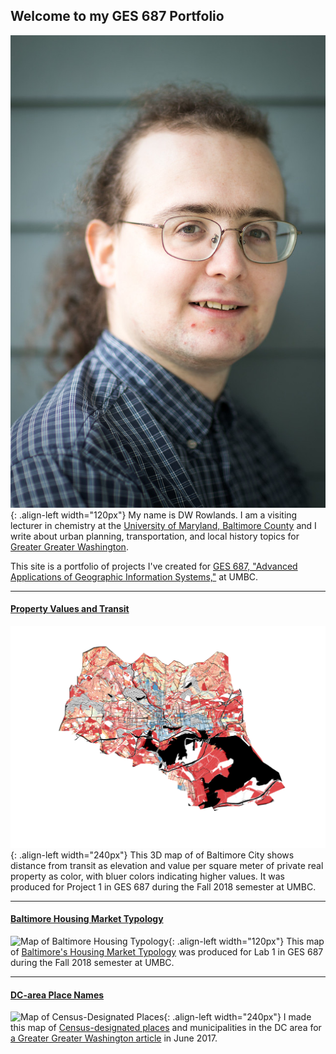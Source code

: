 <style type="text/css">
.align-left {
  display: block;
  margin-left: auto;
  margin-right: 10px;
  margin-top: 10px;
  float: left;
}
</style>

## Welcome to my GES 687 Portfolio

![My photo](DWRowlands-Headshot.jpg){: .align-left width="120px"}
My name is DW Rowlands.  I am a visiting lecturer in chemistry at the [University of Maryland, Baltimore County](https://www.umbc.edu) and I write about urban planning, transportation, and local history topics for [Greater Greater Washington](https://ggwash.org/drowlands).  

This site is a portfolio of projects I've created for [GES 687, "Advanced Applications of Geographic Information Systems,"](http://catalog.umbc.edu/preview_course_nopop.php?catoid=17&coid=51285) at UMBC. 

------

#### [Property Values and Transit](Baltimore-Property-Values-and-Transit/Baltimore-Property-Values-and-Transit.html)

![3D map of of Baltimore City showing distance from transit as elevation and property values by color](Baltimore-Property-Values-and-Transit/3D-Map.png){: .align-left width="240px"}
This 3D map of of Baltimore City shows distance from transit as elevation and value per square meter of private real property as color, with bluer colors indicating higher values. It was produced for Project 1 in GES 687 during the Fall 2018 semester at UMBC.

------

#### [Baltimore Housing Market Typology](Baltimore-MVA/Baltimore-MVA.html)

![Map of Baltimore Housing Typology](Baltimore-MVA/Baltimore-MVA.png){: .align-left width="120px"}
This map of [Baltimore's Housing Market Typology](https://planning.baltimorecity.gov/maps-data/housing-market-typology) was produced for Lab 1 in GES 687 during the Fall 2018 semester at UMBC.

------

#### [DC-area Place Names](SampleProject/CDPs.html)

![Map of Census-Designated Places](SampleProject/CDP-map.gif){: .align-left width="240px"}
I made this map of [Census-designated places](https://en.wikipedia.org/wiki/Census-designated_place) and municipalities in the DC area for [a Greater Greater Washington article](https://ggwash.org/view/63487/where-you-live-is-important-but-around-here-its-not-that-easy-to-define) in June 2017.

